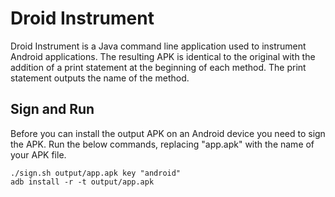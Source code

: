 # Droid Instrument #

Droid Instrument is a Java command line application used to instrument Android applications. The resulting APK is
identical to the original with the addition of a print statement at the beginning of each method. The print statement
outputs the name of the method.

## Sign and Run ##

Before you can install the output APK on an Android device you need to sign the APK. Run the below commands, replacing
"app.apk" with the name of your APK file.

```
./sign.sh output/app.apk key "android"
adb install -r -t output/app.apk
```
